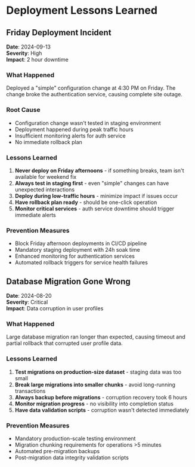 # Deployment Lessons Learned

## Friday Deployment Incident

**Date**: 2024-09-13  
**Severity**: High  
**Impact**: 2 hour downtime

### What Happened
Deployed a "simple" configuration change at 4:30 PM on Friday. The change broke the authentication service, causing complete site outage.

### Root Cause
- Configuration change wasn't tested in staging environment
- Deployment happened during peak traffic hours
- Insufficient monitoring alerts for auth service
- No immediate rollback plan

### Lessons Learned
1. **Never deploy on Friday afternoons** - if something breaks, team isn't available for weekend fix
2. **Always test in staging first** - even "simple" changes can have unexpected interactions  
3. **Deploy during low-traffic hours** - minimize impact if issues occur
4. **Have rollback plan ready** - should be one-click operation
5. **Monitor critical services** - auth service downtime should trigger immediate alerts

### Prevention Measures
- Block Friday afternoon deployments in CI/CD pipeline
- Mandatory staging deployment with 24h soak time
- Enhanced monitoring for authentication services
- Automated rollback triggers for service health failures

## Database Migration Gone Wrong

**Date**: 2024-08-20  
**Severity**: Critical  
**Impact**: Data corruption in user profiles

### What Happened
Large database migration ran longer than expected, causing timeout and partial rollback that corrupted user profile data.

### Lessons Learned
1. **Test migrations on production-size dataset** - staging data was too small
2. **Break large migrations into smaller chunks** - avoid long-running transactions
3. **Always backup before migrations** - corruption recovery took 6 hours
4. **Monitor migration progress** - no visibility into completion status
5. **Have data validation scripts** - corruption wasn't detected immediately

### Prevention Measures
- Mandatory production-scale testing environment
- Migration chunking requirements for operations >5 minutes
- Automated pre-migration backups
- Post-migration data integrity validation scripts